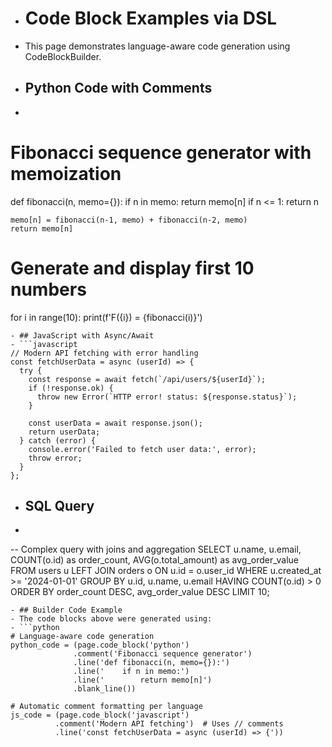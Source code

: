 - # Code Block Examples via DSL
- This page demonstrates language-aware code generation using CodeBlockBuilder.
- ## Python Code with Comments
- ```python
# Fibonacci sequence generator with memoization
def fibonacci(n, memo={}):
    if n in memo:
        return memo[n]
    if n <= 1:
        return n

    memo[n] = fibonacci(n-1, memo) + fibonacci(n-2, memo)
    return memo[n]

# Generate and display first 10 numbers
for i in range(10):
    print(f'F({i}) = {fibonacci(i)}')
```
- ## JavaScript with Async/Await
- ```javascript
// Modern API fetching with error handling
const fetchUserData = async (userId) => {
  try {
    const response = await fetch(`/api/users/${userId}`);
    if (!response.ok) {
      throw new Error(`HTTP error! status: ${response.status}`);
    }

    const userData = await response.json();
    return userData;
  } catch (error) {
    console.error('Failed to fetch user data:', error);
    throw error;
  }
};
```
- ## SQL Query
- ```sql
-- Complex query with joins and aggregation
SELECT 
    u.name,
    u.email,
    COUNT(o.id) as order_count,
    AVG(o.total_amount) as avg_order_value
FROM users u
LEFT JOIN orders o ON u.id = o.user_id
WHERE u.created_at >= '2024-01-01'
GROUP BY u.id, u.name, u.email
HAVING COUNT(o.id) > 0
ORDER BY order_count DESC, avg_order_value DESC
LIMIT 10;
```
- ## Builder Code Example
- The code blocks above were generated using:
- ```python
# Language-aware code generation
python_code = (page.code_block('python')
              .comment('Fibonacci sequence generator')
              .line('def fibonacci(n, memo={}):') 
              .line('    if n in memo:')
              .line('        return memo[n]')
              .blank_line())

# Automatic comment formatting per language
js_code = (page.code_block('javascript')
          .comment('Modern API fetching')  # Uses // comments
          .line('const fetchUserData = async (userId) => {'))
```